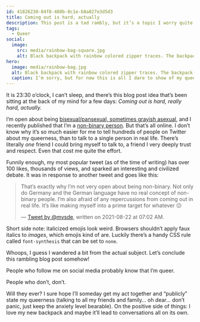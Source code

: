 ```yaml
---
id: 41826230-84f8-480b-8c1e-b8a827e3d5d3
title: Coming out is hard, actually
description: This post is a tad rambly, but it’s a topic I worry quite a bit about lately.
tags:
  - Queer
social:
  image:
    src: media/rainbow-bag-square.jpg
    alt: Black backpack with rainbow colored zipper traces. The backpack leans against a tree.
hero:
  image: media/rainbow-bag.jpg
  alt: Black backpack with rainbow colored zipper traces. The backpack leans against a tree.
  caption: I’m sorry, but for now this is all I dare to show of my queerness in real life.
---
```


It is 23:30 o’clock, I can’t sleep, and there’s this blog post idea that’s been sitting at the back of my mind for a few days: _Coming out is hard, really hard, actually._

I’m open about being [bisexual/pansexual, sometimes grayish asexual](../straight-until-proven-fabulous/), and I recently published that I’m a [non-binary person](../down-the-rabbit-hole/). But that’s all online. I don’t know why it’s so much easier for me to tell hundreds of people on Twitter about my queerness, than to talk to a single person in real life. There’s literally _one_ friend I could bring myself to talk to, a friend I very deeply trust and respect. Even that cost me quite the effort.

Funnily enough, my most popular tweet (as of the time of writing) has over 100 likes, thousands of views, and sparked an interesting and civilized debate. It was in response to another tweet and goes like this:

> That’s exactly why I’m not very open about being non-binary. Not only do Germany and the German language have no real concept of non-binary people. I’m also afraid of any repercussions from coming out in real life. It’s like making myself into a prime target for whatever 😕
>
> — [Tweet by @mvsde](https://twitter.fynn.be/1429308025303617536/), written on 2021-08-22 at 07:02 AM.

Short side note: italicized emojis look weird. Browsers shouldn’t apply faux italics to _images_, which emojis kind of are. Luckily there’s a handy CSS rule called `font-synthesis` that can be set to `none`.

Whoops, I guess I wandered a bit from the actual subject. Let’s conclude this rambling blog post somehow!

People who follow me on social media probably know that I’m queer.

People who don’t, don’t.

Will they ever? I sure hope I’ll someday get my act together and “publicly” state my queerness (talking to all my friends and family… oh dear… don’t panic, just keep the anxiety level bearable). On the positive side of things: I love my new backpack and maybe it’ll lead to conversations all on its own.
